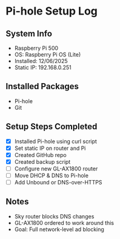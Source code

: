 # Pi-hole Setup Log

## System Info
- Raspberry Pi 500
- OS: Raspberry Pi OS (Lite)
- Installed: 12/06/2025
- Static IP: 192.168.0.251

## Installed Packages
- Pi-hole
- Git

## Setup Steps Completed
- [x] Installed Pi-hole using curl script
- [x] Set static IP on router and Pi
- [x] Created GitHub repo
- [x] Created backup script
- [ ] Configure new GL-AX1800 router
- [ ] Move DHCP & DNS to Pi-hole
- [ ] Add Unbound or DNS-over-HTTPS

## Notes
- Sky router blocks DNS changes
- GL-AX1800 ordered to work around this
- Goal: Full network-level ad blocking

